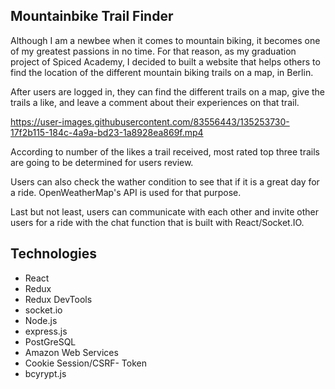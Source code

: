 ## Mountainbike Trail Finder

Although I am a newbee when it comes to mountain biking, it becomes one of my greatest passions in no time. For that reason, as my graduation project of Spiced Academy, I decided to built a website that helps others to find the location of the different mountain biking trails on a map, in Berlin.

After users are logged in, they can find the different trails on a map, give the trails a like, and leave a comment about their experiences on that trail.

https://user-images.githubusercontent.com/83556443/135253730-17f2b115-184c-4a9a-bd23-1a8928ea869f.mp4

According to number of the likes a trail received, most rated top three trails are going to be determined for users review.

Users can also check the wather condition to see that if it is a great day for a ride. OpenWeatherMap's API is used for that purpose.

Last but not least, users can communicate with each other and invite other users for a ride with the chat function that is built with React/Socket.IO.

## Technologies

* React
* Redux
* Redux DevTools
* socket.io
* Node.js
* express.js
* PostGreSQL
* Amazon Web Services
* Cookie Session/CSRF- Token
* bcyrypt.js



